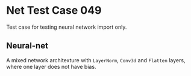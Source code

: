 # Net Test Case 049

Test case for testing neural network import only.

## Neural-net

A mixed network architexture with `LayerNorm`, `Conv3d` and `Flatten` layers, where one layer does not have bias.
